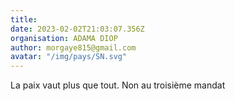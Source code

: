 ```yaml
---
title: 
date: 2023-02-02T21:03:07.356Z
organisation: ADAMA DIOP
author: morgaye815@gmail.com
avatar: "/img/pays/SN.svg"
---
```


La paix vaut plus que tout. Non au troisième mandat 